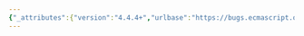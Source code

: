 ```yaml
---
{"_attributes":{"version":"4.4.4+","urlbase":"https://bugs.ecmascript.org/","maintainer":"dherman@mozilla.com"},"bug":{"bug_id":605,"creation_ts":"2012-08-04 22:49:00 -0700","short_desc":"7.8.6: \"code unit value 0x078\"","delta_ts":"2012-09-28 12:24:28 -0700","product":"Draft for 6th Edition","component":"editorial issue","version":"Rev 9: July 8, 2012 Draft","rep_platform":"All","op_sys":"All","bug_status":"RESOLVED","resolution":"FIXED","priority":"Normal","bug_severity":"minor","everconfirmed":true,"reporter":{"uid":"jmdyck","name":"Michael Dyck"},"assigned_to":{"uid":"allen","name":"Allen Wirfs-Brock"},"long_desc":[{"commentid":1405,"comment_count":0,"who":{"uid":"jmdyck","name":"Michael Dyck"},"bug_when":"2012-08-04 22:49:46 -0700","thetext":"In 7.8.6 \"Quasi Literal Lexical Components\",\nunder \"Static Semantics: QV's and RQV's\",\none of the rules refers to \"code unit value 0x078\".\n\nSince the spec normally gives code unit values with 4 hex digits,\n\"0x078\" should probably be \"0x0078\"."},{"commentid":1406,"comment_count":1,"who":{"uid":"jmdyck","name":"Michael Dyck"},"bug_when":"2012-08-04 23:12:18 -0700","thetext":"Similarly, in 15.7.4.6 \"Number.prototype.toExponential\",\nstep 10.b refers to \"the code unit 0x30\",\nwhich should maybe be \"the code unit 0x0030\"."},{"commentid":1439,"comment_count":2,"who":{"uid":"allen","name":"Allen Wirfs-Brock"},"bug_when":"2012-08-13 15:50:34 -0700","thetext":"corrected in editor's draft"},{"commentid":1734,"comment_count":3,"who":{"uid":"allen","name":"Allen Wirfs-Brock"},"bug_when":"2012-09-28 12:24:28 -0700","thetext":"fixed in rev10, Sept. 27 2012 draft"}]}}
---
```

